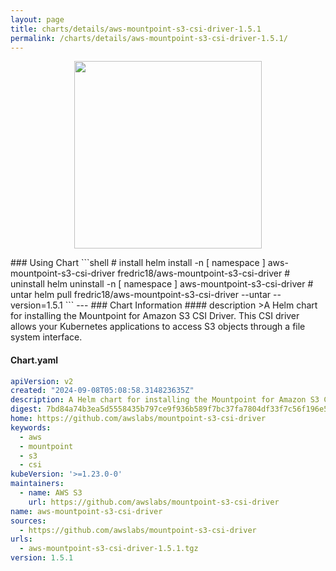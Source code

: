 ```yaml
---
layout: page
title: charts/details/aws-mountpoint-s3-csi-driver-1.5.1
permalink: /charts/details/aws-mountpoint-s3-csi-driver-1.5.1/
---
```

<p align="center">
    <img src="null" width="300px" height="300px">
</p>
### Using Chart
```shell
# install
helm install -n [ namespace ] aws-mountpoint-s3-csi-driver fredric18/aws-mountpoint-s3-csi-driver
# uninstall
helm uninstall -n [ namespace ] aws-mountpoint-s3-csi-driver
# untar
helm pull fredric18/aws-mountpoint-s3-csi-driver --untar --version=1.5.1
```
---
### Chart Information
#### description
>A Helm chart for installing the Mountpoint for Amazon S3 CSI Driver. This CSI driver allows your Kubernetes applications to access S3 objects through a file system interface.
   
#### Chart.yaml
```yaml
apiVersion: v2
created: "2024-09-08T05:08:58.314823635Z"
description: A Helm chart for installing the Mountpoint for Amazon S3 CSI Driver. This CSI driver allows your Kubernetes applications to access S3 objects through a file system interface.
digest: 7bd84a74b3ea5d5558435b797ce9f936b589f7bc37fa7804df33f7c56f196e5e
home: https://github.com/awslabs/mountpoint-s3-csi-driver
keywords:
  - aws
  - mountpoint
  - s3
  - csi
kubeVersion: '>=1.23.0-0'
maintainers:
  - name: AWS S3
    url: https://github.com/awslabs/mountpoint-s3-csi-driver
name: aws-mountpoint-s3-csi-driver
sources:
  - https://github.com/awslabs/mountpoint-s3-csi-driver
urls:
  - aws-mountpoint-s3-csi-driver-1.5.1.tgz
version: 1.5.1
```
